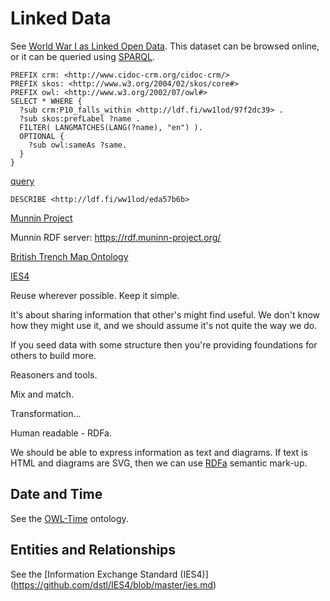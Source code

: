 # Linked Data

See [World War I as Linked Open Data](https://www.ldf.fi/dataset/ww1lod/). This dataset can be browsed online, or it can be queried using [SPARQL](https://www.w3.org/2009/Talks/0615-qbe/).

	PREFIX crm: <http://www.cidoc-crm.org/cidoc-crm/>
	PREFIX skos: <http://www.w3.org/2004/02/skos/core#>
	PREFIX owl: <http://www.w3.org/2002/07/owl#>
	SELECT * WHERE {
	  ?sub crm:P10_falls_within <http://ldf.fi/ww1lod/97f2dc39> .
	  ?sub skos:prefLabel ?name .
	  FILTER( LANGMATCHES(LANG(?name), "en") ).
	  OPTIONAL {
	    ?sub owl:sameAs ?same.
	  }
	} 

[query](https://api.triplydb.com/s/fxSeOmaD4)


	DESCRIBE <http://ldf.fi/ww1lod/eda57b6b>


[Munnin Project](https://blog.muninn-project.org/)

Munnin RDF server: https://rdf.muninn-project.org/

[British Trench Map Ontology](https://rdf.muninn-project.org/ontologies/btmaps-en.html)

[IES4](https://github.com/dstl/IES4/tree/master)


Reuse wherever possible. Keep it simple. 

It's about sharing information that other's might find useful. We don't know how they might use it, and we should assume it's not quite the way we do.

If you seed data with some structure then you're providing foundations for others to build more.

Reasoners and tools.

Mix and match.

Transformation...

Human readable - RDFa. 

We should be able to express information as text and diagrams. If text is HTML and diagrams are SVG, then we can use [RDFa](https://www.w3.org/TR/rdfa-primer/) semantic mark-up.

## Date and Time
See the [OWL-Time](https://www.w3.org/TR/owl-time/) ontology.

## Entities and Relationships

See the [Information Exchange Standard (IES4)] (https://github.com/dstl/IES4/blob/master/ies.md)

